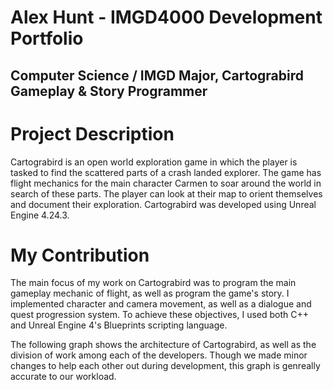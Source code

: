 # Alex Hunt - IMGD4000 Development Portfolio
## Computer Science / IMGD Major, Cartograbird Gameplay & Story Programmer

# Project Description
Cartograbird is an open world exploration game in which the player is tasked to find the scattered parts of a crash landed explorer. The game has flight mechanics for the main character Carmen to soar around the world in search of these parts. The player can look at their map to orient themselves and document their exploration. Cartograbird was developed using Unreal Engine 4.24.3.

# My Contribution
The main focus of my work on Cartograbird was to program the main gameplay mechanic of flight, as well as program the game's story. I implemented character and camera movement, as well as a dialogue and quest progression system. To achieve these objectives, I used both C++ and Unreal Engine 4's Blueprints scripting language.

The following graph shows the architecture of Cartograbird, as well as the division of work among each of the developers. Though we made minor changes to help each other out during development, this graph is genreally accurate to our workload.
